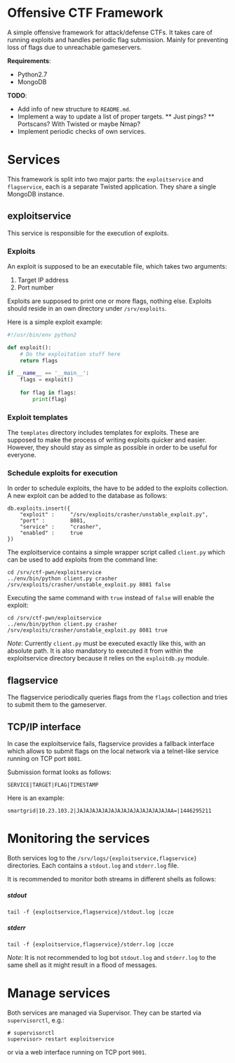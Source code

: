 Offensive CTF Framework
=======================

A simple offensive framework for attack/defense CTFs. It takes care of running exploits and handles periodic flag submission. Mainly for preventing loss of flags due to unreachable gameservers.

**Requirements**:

* Python2.7
* MongoDB

**TODO**:

* Add info of new structure to `README.md`.
* Implement a way to update a list of proper targets.
** Just pings?
** Portscans? With Twisted or maybe Nmap?
* Implement periodic checks of own services.

# Services

This framework is split into two major parts: the `exploitservice` and `flagservice`, each is a separate Twisted application. They share a single MongoDB instance.

## exploitservice

This service is responsible for the execution of exploits.

### Exploits

An exploit is supposed to be an executable file, which takes two arguments:

1. Target IP address
2. Port number

Exploits are supposed to print one or more flags, nothing else. Exploits should reside in an own directory under `/srv/exploits`.

Here is a simple exploit example:

```python
#!/usr/bin/env python2

def exploit():
    # Do the exploitation stuff here
    return flags

if __name__ == '__main__':
    flags = exploit()
    
    for flag in flags:
        print(flag)
```

### Exploit templates

The `templates` directory includes templates for exploits. These are supposed to make the process of writing exploits quicker and easier. However, they should stay as simple as possible in order to be useful for everyone.

### Schedule exploits for execution

In order to schedule exploits, the have to be added to the exploits collection. A new exploit can be added to the database as follows:

```
db.exploits.insert({
    "exploit" :     "/srv/exploits/crasher/unstable_exploit.py",
    "port" :        8081,
    "service" :     "crasher",
    "enabled" :     true
})
```

The exploitservice contains a simple wrapper script called `client.py` which can be used to add exploits from the command line:

```
cd /srv/ctf-pwn/exploitservice
../env/bin/python client.py crasher /srv/exploits/crasher/unstable_exploit.py 8081 false
```

Executing the same command with `true` instead of `false` will enable the exploit:

```
cd /srv/ctf-pwn/exploitservice
../env/bin/python client.py crasher /srv/exploits/crasher/unstable_exploit.py 8081 true
```

*Note*: Currently `client.py` must be executed exactly like this, with an absolute path. It is also mandatory to executed it from within the exploitservice directory because it relies on the `exploitdb.py` module.



## flagservice

The flagservice periodically queries flags from the `flags` collection and tries to submit them to the gameserver.

## TCP/IP interface

In case the exploitservice fails, flagservice provides a fallback interface which allows to submit flags on the local network via a telnet-like service running on TCP port `8081`.

Submission format looks as follows:

```
SERVICE|TARGET|FLAG|TIMESTAMP
```

Here is an example:

```
smartgrid|10.23.103.2|JAJAJAJAJAJAJAJAJAJAJAJAJAJAJAA=|1446295211
```

# Monitoring the services

Both services log to the `/srv/logs/{exploitservice,flagservice}` directories. Each contains a `stdout.log` and `stderr.log` file.

It is recommended to monitor both streams in different shells as follows:

##### stdout

```
tail -f {exploitservice,flagservice}/stdout.log |ccze
```

##### stderr

```
tail -f {exploitservice,flagservice}/stderr.log |ccze
```

*Note*: It is not recommended to log bot `stdout.log` and `stderr.log` to the same shell as it might result in a flood of messages.

# Manage services

Both services are managed via Supervisor. They can be started via `supervisorctl`, e.g.:

```
# supervisorctl
supervisor> restart exploitservice
```

or via a web interface running on TCP port `9001`.
